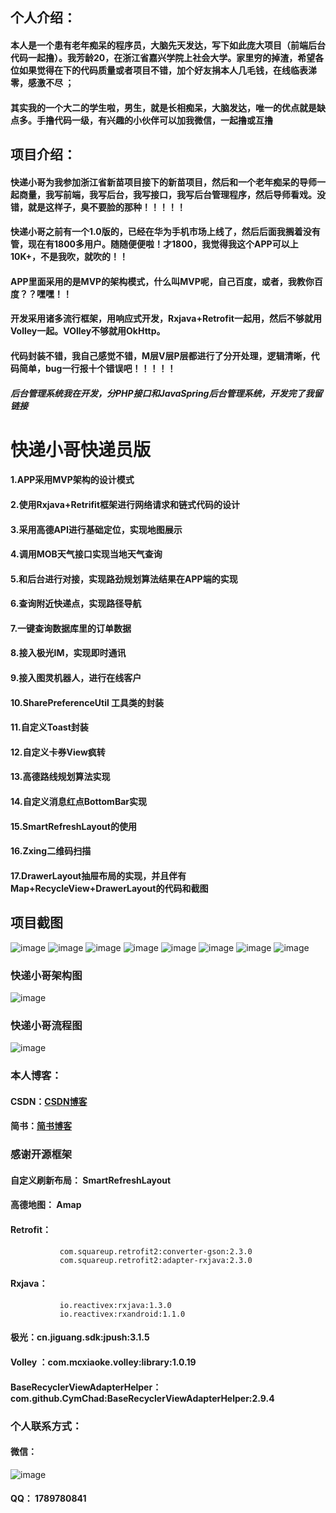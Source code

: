 ## 个人介绍：

####     本人是一个患有老年痴呆的程序员，大脑先天发达，写下如此庞大项目（前端后台代码一起撸）。我芳龄20，在浙江省嘉兴学院上社会大学。家里穷的掉渣，希望各位如果觉得在下的代码质量或者项目不错，加个好友捐本人几毛钱，在线临表涕零，感激不尽 ；

####     其实我的一个大二的学生啦，男生，就是长相痴呆，大脑发达，唯一的优点就是缺点多。手撸代码一级，有兴趣的小伙伴可以加我微信，一起撸或互撸


## 项目介绍：

####    快递小哥为我参加浙江省新苗项目接下的新苗项目，然后和一个老年痴呆的导师一起商量，我写前端，我写后台，我写接口，我写后台管理程序，然后导师看戏。没错，就是这样子，臭不要脸的那种！！！！！

####    快递小哥之前有一个1.0版的，已经在华为手机市场上线了，然后后面我搁着没有管，现在有1800多用户。随随便便啦！才1800，我觉得我这个APP可以上10K+，不是我吹，就吹的！！

####    APP里面采用的是MVP的架构模式，什么叫MVP呢，自己百度，或者，我教你百度？？嘿嘿！！
  
####    开发采用诸多流行框架，用响应式开发，Rxjava+Retrofit一起用，然后不够就用Volley一起。VOlley不够就用OkHttp。

####    代码封装不错，我自己感觉不错，M层V层P层都进行了分开处理，逻辑清晰，代码简单，bug一行报十个错误吧！！！！！


##### 后台管理系统我在开发，分PHP接口和JavaSpring后台管理系统，开发完了我留链接

# 快递小哥快递员版

#### 1.APP采用MVP架构的设计模式

#### 2.使用Rxjava+Retrifit框架进行网络请求和链式代码的设计

#### 3.采用高德API进行基础定位，实现地图展示

#### 4.调用MOB天气接口实现当地天气查询

#### 5.和后台进行对接，实现路劲规划算法结果在APP端的实现

#### 6.查询附近快递点，实现路径导航

#### 7.一键查询数据库里的订单数据

#### 8.接入极光IM，实现即时通讯

#### 9.接入图灵机器人，进行在线客户

#### 10.SharePreferenceUtil 工具类的封装

#### 11.自定义Toast封装

#### 12.自定义卡券View疯转

#### 13.高德路线规划算法实现

#### 14.自定义消息红点BottomBar实现

#### 15.SmartRefreshLayout的使用

#### 16.Zxing二维码扫描

#### 17.DrawerLayout抽屉布局的实现，并且伴有Map+RecycleView+DrawerLayout的代码和截图


## 项目截图
![image](http://bmob-cdn-20920.b0.upaiyun.com/2018/08/06/5c033a2f404c1e568056767f38018320.png)
![image](http://bmob-cdn-20920.b0.upaiyun.com/2018/08/06/84ab34cc40e43f5a803849f614aa0e11.png)
![image](http://bmob-cdn-20920.b0.upaiyun.com/2018/08/06/0724654f40c1f8dd8094cb828d548ebf.png)
![image](http://bmob-cdn-20920.b0.upaiyun.com/2018/08/06/b40c08804068e7b68051aa8f61761e09.png)
![image](http://bmob-cdn-20920.b0.upaiyun.com/2018/08/06/48b3ed36400a1660803eea75abe0fba2.png)
![image](http://bmob-cdn-20920.b0.upaiyun.com/2018/08/06/75314f5d403ef1b480d5babe758526c6.png)
![image](http://bmob-cdn-20920.b0.upaiyun.com/2018/08/06/139aa80e407b91b180b5b1b9517c0b8a.png)
![image](http://bmob-cdn-20920.b0.upaiyun.com/2018/08/06/f2c8109140524f8380cf44f58bff3c8c.png)



### 快递小哥架构图

![image](http://bmob-cdn-20920.b0.upaiyun.com/2018/09/30/6f586dac40a74f1080a85e0eb83af56f.png)

### 快递小哥流程图
![image](http://bmob-cdn-20920.b0.upaiyun.com/2018/09/30/89a1dd62407e7db180f1b89ae1f8d53d.png)


### 本人博客：
#### CSDN：[CSDN博客](https://blog.csdn.net/qq_33163983 "悬停显示")  
#### 简书：[简书博客](https://www.jianshu.com/u/a09ef2f2fe67 "悬停显示")  


### 感谢开源框架
#### 自定义刷新布局： SmartRefreshLayout
#### 高德地图： Amap
#### Retrofit： 
               com.squareup.retrofit2:converter-gson:2.3.0
               com.squareup.retrofit2:adapter-rxjava:2.3.0
#### Rxjava：
               io.reactivex:rxjava:1.3.0
               io.reactivex:rxandroid:1.1.0
#### 极光：cn.jiguang.sdk:jpush:3.1.5
#### Volley ：com.mcxiaoke.volley:library:1.0.19
#### BaseRecyclerViewAdapterHelper：com.github.CymChad:BaseRecyclerViewAdapterHelper:2.9.4


### 个人联系方式：

#### 微信：
![image](http://bmob-cdn-20920.b0.upaiyun.com/2018/08/06/3248a1cc4075a1d7807afabf9210dca7.png)

#### QQ： 1789780841



